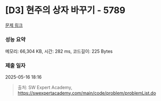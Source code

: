 # [D3] 현주의 상자 바꾸기 - 5789 

[문제 링크](https://swexpertacademy.com/main/code/problem/problemDetail.do?contestProbId=AWYygN36Qn8DFAVm) 

### 성능 요약

메모리: 66,304 KB, 시간: 282 ms, 코드길이: 225 Bytes

### 제출 일자

2025-05-16 18:16



> 출처: SW Expert Academy, https://swexpertacademy.com/main/code/problem/problemList.do
